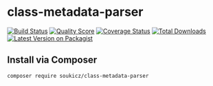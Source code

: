 # class-metadata-parser

[![Build Status][ico-travis]][link-travis]
[![Quality Score][ico-code-quality]][link-code-quality]
[![Coverage Status][ico-scrutinizer]][link-scrutinizer]
[![Total Downloads][ico-downloads]][link-downloads]
[![Latest Version on Packagist][ico-version]][link-packagist]

## Install via Composer

``` bash
composer require soukicz/class-metadata-parser
```

[ico-version]: https://img.shields.io/packagist/v/soukicz/class-metadata-parser.svg?style=flat-square
[ico-travis]: https://img.shields.io/travis/soukicz/class-metadata-parser/master.svg?style=flat-square
[ico-scrutinizer]: https://img.shields.io/scrutinizer/coverage/g/soukicz/class-metadata-parser.svg?style=flat-square
[ico-code-quality]: https://img.shields.io/scrutinizer/g/soukicz/class-metadata-parser.svg?style=flat-square
[ico-downloads]: https://img.shields.io/packagist/dt/soukicz/class-metadata-parser.svg?style=flat-square

[link-packagist]: https://packagist.org/packages/soukicz/class-metadata-parser
[link-travis]: https://travis-ci.org/soukicz/class-metadata-parser
[link-scrutinizer]: https://scrutinizer-ci.com/g/soukicz/class-metadata-parser/code-structure
[link-code-quality]: https://scrutinizer-ci.com/g/soukicz/class-metadata-parser
[link-downloads]: https://packagist.org/packages/soukicz/class-metadata-parser

